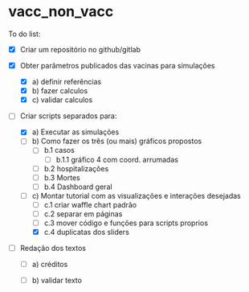 # vacc_non_vacc

To do list:



- [X] Criar um repositório no github/gitlab

- [X] Obter parâmetros publicados das vacinas para simulações 
  - [X] a) definir referências 
  - [X] b) fazer calculos 
  - [X] c) validar calculos
- [ ] Criar scripts separados para:
  - [X] a) Executar as simulações
  - [ ] b) Como fazer os três (ou mais) gráficos propostos
    - [ ] b.1 casos
      - [ ] b.1.1 gráfico 4 com coord. arrumadas
    - [ ] b.2 hospitalizações
    - [ ] b.3 Mortes
    - [ ] b.4 Dashboard geral
  - [ ] c) Montar tutorial com as visualizações e interações desejadas
    - [ ] c.1 criar waffle chart padrão
    - [ ] c.2 separar em páginas
    - [ ] c.3 mover código e funções para scripts proprios
    - [X] c.4 duplicatas dos sliders
- [ ] Redação dos textos
  - [ ] a) créditos
  - [ ] b) validar texto
  

